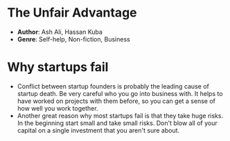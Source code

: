 # The Unfair Advantage
- **Author**: Ash Ali, Hassan Kuba
- **Genre**: Self-help, Non-fiction, Business

# Why startups fail
- Conflict between startup founders is probably the leading cause of startup death. Be very careful who you go into business with. It helps to have worked on projects with them before, so you can get a sense of how well you work together.
- Another great reason why most startups fail is that they take huge risks. In the beginning start small and take small risks. Don't blow all of your capital on a single investment that you aren't sure about.
